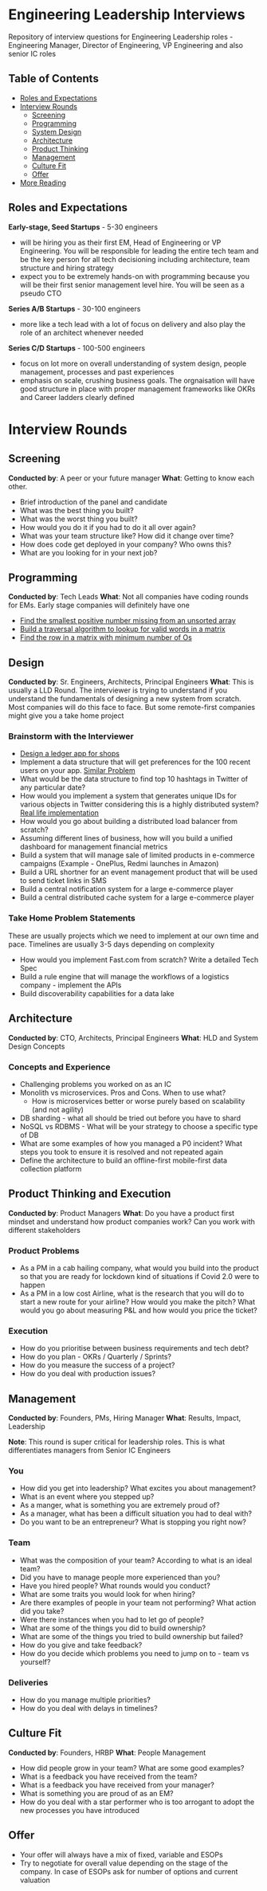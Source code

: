 # Engineering Leadership Interviews
Repository of interview questions for Engineering Leadership roles - Engineering Manager, Director of Engineering, VP Engineering and also senior IC roles

## Table of Contents
- [Roles and Expectations](#roles-and-expectations)
- [Interview Rounds](#interview-rounds)
    - [Screening](#screening)
    - [Programming](#programming)
    - [System Design](#design)
    - [Architecture](#architecture)
    - [Product Thinking](#product-thinking-and-execution)
    - [Management](#management)
    - [Culture Fit](#culture-fit)
    - [Offer](#offer)
- [More Reading](#more-reading)

## Roles and Expectations

**Early-stage, Seed Startups** - 5-30 engineers
- will be hiring you as their first EM, Head of Engineering or VP Engineering. You will be responsible for leading the entire tech team and be the key person for all tech decisioning including architecture, team structure and hiring strategy
- expect you to be extremely hands-on with programming because you will be their first senior management level hire. You will be seen as a pseudo CTO

**Series A/B Startups** - 30-100 engineers
- more like a tech lead with a lot of focus on delivery and also play the role of an architect whenever needed

**Series C/D Startups** - 100-500 engineers
- focus on lot more on overall understanding of system design, people management, processes and past experiences
- emphasis on scale, crushing business goals. The orgnaisation will have good structure in place with proper management frameworks like OKRs and Career ladders clearly defined

# Interview Rounds

## Screening
**Conducted by**: A peer or your future manager
**What**: Getting to know each other. 

- Brief introduction of the panel and candidate
- What was the best thing you built?
- What was the worst thing you built?
- How would you do it if you had to do it all over again?
- What was your team structure like? How did it change over time?
- How does code get deployed in your company? Who owns this?
- What are you looking for in your next job?

## Programming
**Conducted by**: Tech Leads
**What**: Not all companies have coding rounds for EMs. Early stage companies will definitely have one

- [Find the smallest positive number missing from an unsorted array](problems/smallest-positive-number.md)
- [Build a traversal algorithm to lookup for valid words in a matrix](problems/matrix-traversal-words.md)
- [Find the row in a matrix with minimum number of Os](problems/matrix-min-zeros.md)

## Design
**Conducted by**: Sr. Engineers, Architects, Principal Engineers
**What**: This is usually a LLD Round. The interviewer is trying to understand if you understand the fundamentals of designing a new system from scratch. Most companies will do this face to face. But some remote-first companies might give you a take home project

### Brainstorm with the Interviewer

- [Design a ledger app for shops](problems/ledger-app.md)
- Implement a data structure that will get preferences for the 100 recent users on your app. [Similar Problem](https://www.geeksforgeeks.org/lru-cache-implementation/)
- What would be the data structure to find top 10 hashtags in Twitter of any particular date?
- How would you implement a system that generates unique IDs for various objects in Twitter considering this is a highly distributed system? [Real life implementation](https://blog.twitter.com/engineering/en_us/a/2010/announcing-snowflake.html)
- How would you go about building a distributed load balancer from scratch?
- Assuming different lines of business, how will you build a unified dashboard for management financial metrics
- Build a system that will manage sale of limited products in e-commerce campaigns (Example - OnePlus, Redmi launches in Amazon)
- Build a URL shortner for an event management product that will be used to send ticket links in SMS
- Build a central notification system for a large e-commerce player
- Build a central distributed cache system for a large e-commerce player

### Take Home Problem Statements
These are usually projects which we need to implement at our own time and pace. Timelines are usually 3-5 days depending on complexity
- How would you implement Fast.com from scratch? Write a detailed Tech Spec
- Build a rule engine that will manage the workflows of a logistics company - implement the APIs
- Build discoverability capabilities for a data lake

## Architecture
**Conducted by**: CTO, Architects, Principal Engineers
**What**: HLD and System Design Concepts

### Concepts and Experience
- Challenging problems you worked on as an IC
- Monolith vs microservices. Pros and Cons. When to use what?
    - How is microservices better or worse purely based on scalability (and not agility)
- DB sharding - what all should be tried out before you have to shard
- NoSQL vs RDBMS - What will be your strategy to choose a specific type of DB
- What are some examples of how you managed a P0 incident? What steps you took to ensure it is resolved and not repeated again
- Define the architecture to build an offline-first mobile-first data collection platform

## Product Thinking and Execution
**Conducted by**: Product Managers
**What**: Do you have a product first mindset and understand how product companies work? Can you work with different stakeholders

### Product Problems
- As a PM in a cab hailing company, what would you build into the product so that you are ready for lockdown kind of situations if Covid 2.0 were to happen
- As a PM in a low cost Airline, what is the research that you will do to start a new route for your airline? How would you make the pitch? What would you go about measuring P&L and how would you price the ticket?

### Execution
- How do you prioritise between business requirements and tech debt?
- How do you plan - OKRs / Quarterly / Sprints?
- How do you measure the success of a project?
- How do you deal with production issues?

## Management
**Conducted by**: Founders, PMs, Hiring Manager
**What**: Results, Impact, Leadership

**Note**: This round is super critical for leadership roles. This is what differentiates managers from Senior IC Engineers

### You
- How did you get into leadership? What excites you about management?
- What is an event where you stepped up?
- As a manger, what is something you are extremely proud of?
- As a manager, what has been a difficult situation you had to deal with?
- Do you want to be an entrepreneur? What is stopping you right now?

### Team
- What was the composition of your team? According to what is an ideal team?
- Did you have to manage people more experienced than you?
- Have you hired people? What rounds would you conduct?
- What are some traits you would look for when hiring?
- Are there examples of people in your team not performing? What action did you take?
- Were there instances when you had to let go of people?
- What are some of the things you did to build ownership?
- What are some of the things you tried to build ownership but failed?
- How do you give and take feedback?
- How do you decide which problems you need to jump on to - team vs yourself?

### Deliveries
- How do you manage multiple priorities?
- How do you deal with delays in timelines?

## Culture Fit
**Conducted by**: Founders, HRBP
**What**: People Management

- How did people grow in your team? What are some good examples?
- What is a feedback you have received from the team?
- What is a feedback you have received from your manager?
- What is something you are proud of as an EM?
- How do you deal with a star performer who is too arrogant to adopt the new processes you have introduced

## Offer
- Your offer will always have a mix of fixed, variable and ESOPs
- Try to negotiate for overall value depending on the stage of the company. In case of ESOPs ask for number of options and current valuation


